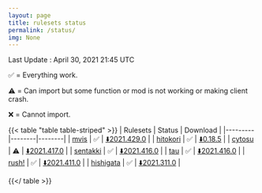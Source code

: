 ```yaml
---
layout: page
title: rulesets status
permalink: /status/
img: None
---
```


Last Update : April 30, 2021 21:45 UTC

✅ = Everything work.

⚠️ = Can import but some function or mod is not working or making client crash.

❌ = Cannot import.

<!-- Use table style from https://discourse.gohugo.io/t/how-to-customise-tables/15661 -->

{{< table "table table-striped" >}}
| Rulesets  | Status | Download |
|---------|--------|--------|
| [mvis](/posts/mvis)  | ✅  | [⬇️2021.429.0](https://github.com/EVAST9919/lazer-m-vis/releases/download/2021.429.0/osu.Game.Rulesets.Mvis.dll) |
| [hitokori](/posts/hitokori)  | ✅  | [⬇️0.18.5](https://github.com/Flutterish/Hitokori/releases/download/0.18.5-2021.04.26/osu.Game.Rulesets.Hitokori.dll) |
| [cytosu](/posts/cytosu)  | ⚠️ | [⬇️2021.417.0](https://github.com/GSculerlor/Cytosu/releases/download/2021.417.0/osu.Game.Rulesets.Cytosu.dll) |
| [sentakki](/posts/sentakki)  | ✅ | [⬇️2021.416.0](https://github.com/LumpBloom7/sentakki/releases/download/2021.416.0/osu.Game.Rulesets.Sentakki.dll) |
| [tau](/posts/tau)  | ✅ | [⬇️2021.416.0](https://github.com/Altenhh/tau/releases/download/2021.416.0/osu.Game.Rulesets.Tau.dll) |
| [rush!](/posts/rush)  | ✅ | [⬇️2021.411.0](https://github.com/Beamographic/rush/releases/download/2021.411.0/osu.Game.Rulesets.Rush.dll) |
| [hishigata](/posts/sentakki)  | ✅ | [⬇️2021.311.0](https://github.com/LumpBloom7/hishigata/releases/download/2021.311.0/osu.Game.Rulesets.Hishigata.dll) |
<!-- | [karaoke!](/posts/karaoke)  | ❌ | [⬇️2021.0116.0](https://github.com/karaoke-dev/karaoke/releases/download/2021.0116.0/osu.Game.Rulesets.Karaoke.dll) | -->

{{</ table >}}